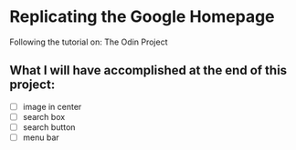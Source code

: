 # Replicating the Google Homepage
Following the tutorial on: The Odin Project

## What I will have accomplished at the end of this project: 
- [ ] image in center 
- [ ] search box
- [ ] search button
- [ ] menu bar
